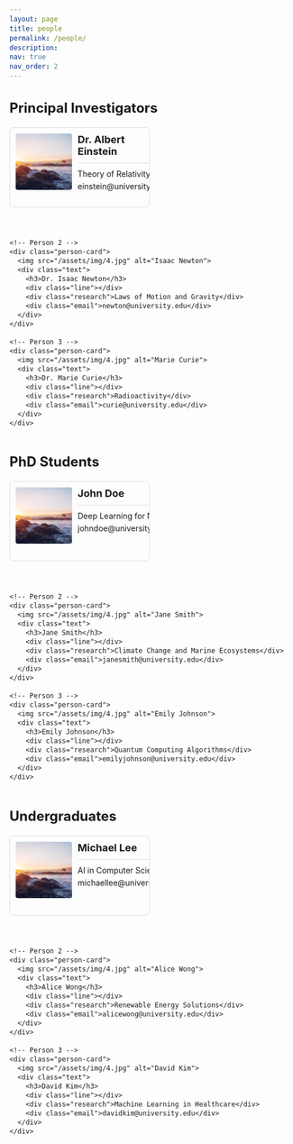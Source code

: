 ```yaml
---
layout: page
title: people
permalink: /people/
description:
nav: true
nav_order: 2
---
```


<style>
  :root {
    --card-height: 120px; /* 控制每个卡片的高度 */
  }

  .person-card {
    width: 45%; /* 每行2个卡片，设置每个卡片占据父容器的45% */
    height: var(--card-height); /* 使用全局变量控制高度 */
    display: flex;
    flex-direction: row; /* 水平排列，图片和文本并排显示 */
    border: 1px solid #ddd;
    border-radius: 8px;
    padding: 10px;
    margin-bottom: 20px;
    overflow: hidden;
  }

  .person-card img {
    width: 100px; /* 设置图片的宽度 */
    height: 100px; /* 设置图片的高度 */
    object-fit: cover;
    border-radius: 4px;
    margin-right: 10px; /* 图片和文本之间的间距 */
  }

  .person-card .text {
    flex: 1; /* 让文本部分占据剩余空间 */
  }

  .person-card h3 {
    margin: 0;
    font-size: 18px;
    font-weight: bold;
  }

  .person-card .line {
    height: 1px;
    background-color: #ddd;
    margin: 10px 0;
  }

  .person-card .research,
  .person-card .email {
    font-size: 14px;
    margin-bottom: 5px;
  }

  .category {
    margin-bottom: 30px;
  }

  .category h2 {
    font-size: 24px;
    font-weight: bold;
    margin-bottom: 20px;
  }

  .category .people-container {
    display: flex;
    flex-wrap: wrap; /* 允许卡片换行 */
    gap: 20px; /* 卡片之间的间距 */
  }
</style>

<div class="category">
  <h2>Principal Investigators</h2>
  <div class="people-container">
    <!-- Person 1 -->
    <div class="person-card">
      <img src="/assets/img/4.jpg" alt="Albert Einstein">
      <div class="text">
        <h3>Dr. Albert Einstein</h3>
        <div class="line"></div>
        <div class="research">Theory of Relativity</div>
        <div class="email">einstein@university.edu</div>
      </div>
    </div>

    <!-- Person 2 -->
    <div class="person-card">
      <img src="/assets/img/4.jpg" alt="Isaac Newton">
      <div class="text">
        <h3>Dr. Isaac Newton</h3>
        <div class="line"></div>
        <div class="research">Laws of Motion and Gravity</div>
        <div class="email">newton@university.edu</div>
      </div>
    </div>

    <!-- Person 3 -->
    <div class="person-card">
      <img src="/assets/img/4.jpg" alt="Marie Curie">
      <div class="text">
        <h3>Dr. Marie Curie</h3>
        <div class="line"></div>
        <div class="research">Radioactivity</div>
        <div class="email">curie@university.edu</div>
      </div>
    </div>
  </div>
</div>

<div class="category">
  <h2>PhD Students</h2>
  <div class="people-container">
    <!-- Person 1 -->
    <div class="person-card">
      <img src="/assets/img/4.jpg" alt="John Doe">
      <div class="text">
        <h3>John Doe</h3>
        <div class="line"></div>
        <div class="research">Deep Learning for NLP</div>
        <div class="email">johndoe@university.edu</div>
      </div>
    </div>

    <!-- Person 2 -->
    <div class="person-card">
      <img src="/assets/img/4.jpg" alt="Jane Smith">
      <div class="text">
        <h3>Jane Smith</h3>
        <div class="line"></div>
        <div class="research">Climate Change and Marine Ecosystems</div>
        <div class="email">janesmith@university.edu</div>
      </div>
    </div>

    <!-- Person 3 -->
    <div class="person-card">
      <img src="/assets/img/4.jpg" alt="Emily Johnson">
      <div class="text">
        <h3>Emily Johnson</h3>
        <div class="line"></div>
        <div class="research">Quantum Computing Algorithms</div>
        <div class="email">emilyjohnson@university.edu</div>
      </div>
    </div>
  </div>
</div>

<div class="category">
  <h2>Undergraduates</h2>
  <div class="people-container">
    <!-- Person 1 -->
    <div class="person-card">
      <img src="/assets/img/4.jpg" alt="Michael Lee">
      <div class="text">
        <h3>Michael Lee</h3>
        <div class="line"></div>
        <div class="research">AI in Computer Science</div>
        <div class="email">michaellee@university.edu</div>
      </div>
    </div>

    <!-- Person 2 -->
    <div class="person-card">
      <img src="/assets/img/4.jpg" alt="Alice Wong">
      <div class="text">
        <h3>Alice Wong</h3>
        <div class="line"></div>
        <div class="research">Renewable Energy Solutions</div>
        <div class="email">alicewong@university.edu</div>
      </div>
    </div>

    <!-- Person 3 -->
    <div class="person-card">
      <img src="/assets/img/4.jpg" alt="David Kim">
      <div class="text">
        <h3>David Kim</h3>
        <div class="line"></div>
        <div class="research">Machine Learning in Healthcare</div>
        <div class="email">davidkim@university.edu</div>
      </div>
    </div>
  </div>
</div>
